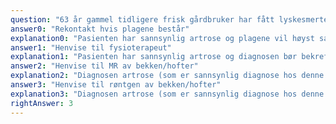 ```yaml
---
question: "63 år gammel tidligere frisk gårdbruker har fått lyskesmerter høyre side siste halvår. Ibux (NSAID) hjelper noe. Ved undersøkelse finner du nedsatt fleksjon til 100° (venstre side 120°) og smerter ved samtidig rotasjon. Han jobber fullt. Du tar SR og CRP på legekontoret. Hva er mest korrekt videre håndtering?"
answer0: "Rekontakt hvis plagene består"
explanation0: "Pasienten har sannsynlig artrose og plagene vil høyst sannsynlig ikke avta."
answer1: "Henvise til fysioterapeut"
explanation1: "Pasienten har sannsynlig artrose og diagnosen bør bekreftes for å kunne starte riktig behandling."
answer2: "Henvise til MR av bekken/hofter"
explanation2: "Diagnosen artrose (som er sannsynlig diagnose hos denne pasient) stilles ved røntgen og normale blodprøver. MR brukes ikke rutinemessig i primærdiagnostikk av artrose."
answer3: "Henvise til røntgen av bekken/hofter"
explanation3: "Diagnosen artrose (som er sannsynlig diagnose hos denne pasient) stilles ved røntgen og normale blodprøver."
rightAnswer: 3
---
```

